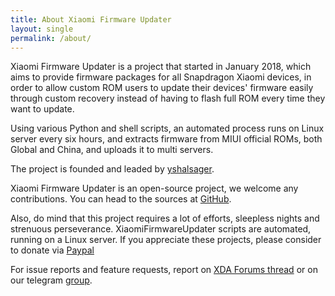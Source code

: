 ```yaml
---
title: About Xiaomi Firmware Updater
layout: single
permalink: /about/
---
```

Xiaomi Firmware Updater is a project that started in January 2018, which aims to provide firmware packages for all Snapdragon Xiaomi devices, in order to allow custom ROM users to update their devices' firmware easily through custom recovery instead of having to flash full ROM every time they want to update.

Using various Python and shell scripts, an automated process runs on Linux server every six hours, and extracts firmware from MIUI official ROMs, both Global and China, and uploads it to multi servers.

The project is founded and leaded by [yshalsager](https://github.com/yshalsager).

Xiaomi Firmware Updater is an open-source project, we welcome any contributions. You can head to the sources at [GitHub](https://github.com/XiaomiFirmwareUpdater).

Also, do mind that this project requires a lot of efforts, sleepless nights and strenuous perseverance. XiaomiFirmwareUpdater scripts are automated, running on a Linux server. If you appreciate these projects, please consider to donate via [Paypal](http://paypal.me/yshalsager)

For issue reports and feature requests, report on [XDA Forums thread](https://forum.xda-developers.com/android/software-hacking/devices-xiaomi-firmware-updater-t3741446) or on our telegram [group](https://t.me/XiaomiGeeks).
